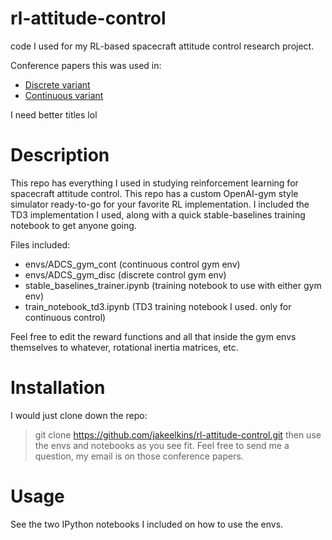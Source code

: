 # rl-attitude-control
code I used for my RL-based spacecraft attitude control research project.

Conference papers this was used in: 
- [Discrete variant](https://www.researchgate.net/publication/344659958_Autonomous_Spacecraft_Attitude_Control_Using_Deep_Reinforcement_Learning "Autonomous Spacecraft Attitude Control Using Deep Reinforcement Learning")
- [Continuous variant](https://www.researchgate.net/publication/343834157_Adaptive_Continuous_Control_of_Spacecraft_Attitude_Using_Deep_Reinforcement_Learning "Adaptive Continuous Control of Spacecraft Attitude Using Deep Reinforcement Learning")

I need better titles lol

# Description
This repo has everything I used in studying reinforcement learning for spacecraft attitude control. This repo has a custom OpenAI-gym style simulator ready-to-go for your favorite RL implementation. I included the TD3 implementation I used, along with a quick stable-baselines training notebook to get anyone going.

Files included:
- envs/ADCS_gym_cont (continuous control gym env)
- envs/ADCS_gym_disc (discrete control gym env)
- stable_baselines_trainer.ipynb (training notebook to use with either gym env)
- train_notebook_td3.ipynb (TD3 training notebook I used. only for continuous control)

Feel free to edit the reward functions and all that inside the gym envs themselves to whatever, rotational inertia matrices, etc. 

# Installation
I would just clone down the repo:
> git clone https://github.com/jakeelkins/rl-attitude-control.git
then use the envs and notebooks as you see fit. Feel free to send me a question, my email is on those conference papers.

# Usage
See the two IPython notebooks I included on how to use the envs.
